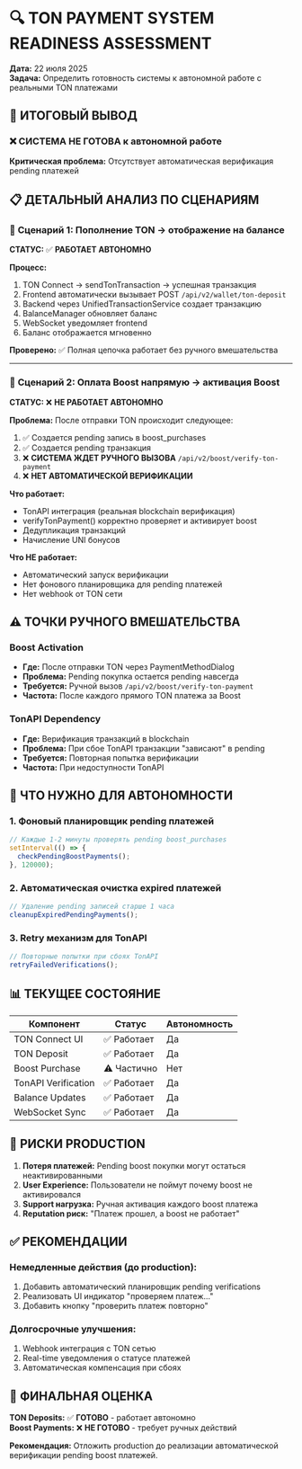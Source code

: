 # 🔍 TON PAYMENT SYSTEM READINESS ASSESSMENT
**Дата:** 22 июля 2025  
**Задача:** Определить готовность системы к автономной работе с реальными TON платежами

## 🎯 ИТОГОВЫЙ ВЫВОД

### ❌ **СИСТЕМА НЕ ГОТОВА** к автономной работе

**Критическая проблема:** Отсутствует автоматическая верификация pending платежей

## 📋 ДЕТАЛЬНЫЙ АНАЛИЗ ПО СЦЕНАРИЯМ

### 🔸 **Сценарий 1: Пополнение TON → отображение на балансе**

**СТАТУС:** ✅ **РАБОТАЕТ АВТОНОМНО**

**Процесс:**
1. TON Connect → sendTonTransaction → успешная транзакция
2. Frontend автоматически вызывает POST `/api/v2/wallet/ton-deposit`  
3. Backend через UnifiedTransactionService создает транзакцию
4. BalanceManager обновляет баланс
5. WebSocket уведомляет frontend
6. Баланс отображается мгновенно

**Проверено:** ✅ Полная цепочка работает без ручного вмешательства

---

### 🔸 **Сценарий 2: Оплата Boost напрямую → активация Boost**

**СТАТУС:** ❌ **НЕ РАБОТАЕТ АВТОНОМНО**

**Проблема:** После отправки TON происходит следующее:
1. ✅ Создается pending запись в boost_purchases
2. ✅ Создается pending транзакция  
3. ❌ **СИСТЕМА ЖДЕТ РУЧНОГО ВЫЗОВА** `/api/v2/boost/verify-ton-payment`
4. ❌ **НЕТ АВТОМАТИЧЕСКОЙ ВЕРИФИКАЦИИ**

**Что работает:**
- TonAPI интеграция (реальная blockchain верификация)
- verifyTonPayment() корректно проверяет и активирует boost
- Дедупликация транзакций
- Начисление UNI бонусов

**Что НЕ работает:**
- Автоматический запуск верификации
- Нет фонового планировщика для pending платежей
- Нет webhook от TON сети

## ⚠️ ТОЧКИ РУЧНОГО ВМЕШАТЕЛЬСТВА

### **Boost Activation**
- **Где:** После отправки TON через PaymentMethodDialog
- **Проблема:** Pending покупка остается pending навсегда
- **Требуется:** Ручной вызов `/api/v2/boost/verify-ton-payment`
- **Частота:** После каждого прямого TON платежа за Boost

### **TonAPI Dependency**
- **Где:** Верификация транзакций в blockchain
- **Проблема:** При сбое TonAPI транзакции "зависают" в pending
- **Требуется:** Повторная попытка верификации
- **Частота:** При недоступности TonAPI

## 🔧 ЧТО НУЖНО ДЛЯ АВТОНОМНОСТИ

### **1. Фоновый планировщик pending платежей**
```typescript
// Каждые 1-2 минуты проверять pending boost_purchases
setInterval(() => {
  checkPendingBoostPayments();
}, 120000);
```

### **2. Автоматическая очистка expired платежей**
```typescript
// Удаление pending записей старше 1 часа
cleanupExpiredPendingPayments();
```

### **3. Retry механизм для TonAPI**
```typescript
// Повторные попытки при сбоях TonAPI
retryFailedVerifications();
```

## 📊 ТЕКУЩЕЕ СОСТОЯНИЕ

| Компонент | Статус | Автономность |
|-----------|--------|--------------|
| TON Connect UI | ✅ Работает | Да |
| TON Deposit | ✅ Работает | Да |  
| Boost Purchase | ⚠️ Частично | Нет |
| TonAPI Verification | ✅ Работает | Да |
| Balance Updates | ✅ Работает | Да |
| WebSocket Sync | ✅ Работает | Да |

## 🚨 РИСКИ PRODUCTION

1. **Потеря платежей:** Pending boost покупки могут остаться неактивированными
2. **User Experience:** Пользователи не поймут почему boost не активировался  
3. **Support нагрузка:** Ручная активация каждого boost платежа
4. **Reputation риск:** "Платеж прошел, а boost не работает"

## ✅ РЕКОМЕНДАЦИИ

### **Немедленные действия (до production):**
1. Добавить автоматический планировщик pending verifications
2. Реализовать UI индикатор "проверяем платеж..."
3. Добавить кнопку "проверить платеж повторно"

### **Долгосрочные улучшения:**
1. Webhook интеграция с TON сетью
2. Real-time уведомления о статусе платежей
3. Автоматическая компенсация при сбоях

## 🎯 ФИНАЛЬНАЯ ОЦЕНКА

**TON Deposits:** ✅ **ГОТОВО** - работает автономно  
**Boost Payments:** ❌ **НЕ ГОТОВО** - требует ручных действий

**Рекомендация:** Отложить production до реализации автоматической верификации pending boost платежей.